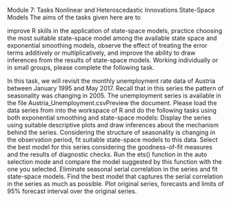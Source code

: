 Module 7: Tasks
Nonlinear and Heteroscedastic Innovations State-Space Models
The aims of the tasks given here are to

improve R skills in the application of state-space models,
practice choosing the most suitable state-space model among the available state space and exponential smoothing models,
observe the effect of treating the error terms additively or multiplicatively, and
improve the ability to draw inferences from the results of state-space models.
Working individually or in small groups, please complete the following task.

In this task, we will revisit the monthly unemployment rate data of Austria between January 1995 and May 2017. Recall that in this series the pattern of seasonality was changing in 2005. The unemployment series is available in the file Austria_Unemployment.csvPreview the document. Please load the data series from into the workspace of R and do the following tasks using both exponential smoothing and state-space models:
Display the series using suitable descriptive plots and draw inferences about the mechanism behind the series.
Considering the structure of seasonality is changing in the observation period, fit suitable state-space models to this data.
Select the best model for this series considering the goodness-of-fit measures and the results of diagnostic checks.
Run the ets() function in the auto selection mode and compare the model suggested by this function with the one you selected.
Eliminate seasonal serial correlation in the series and fit state-space models.
Find the best model that captures the serial correlation in the series as much as possible.
Plot original series, forecasts and limits of 95% forecast interval over the original series.
 


